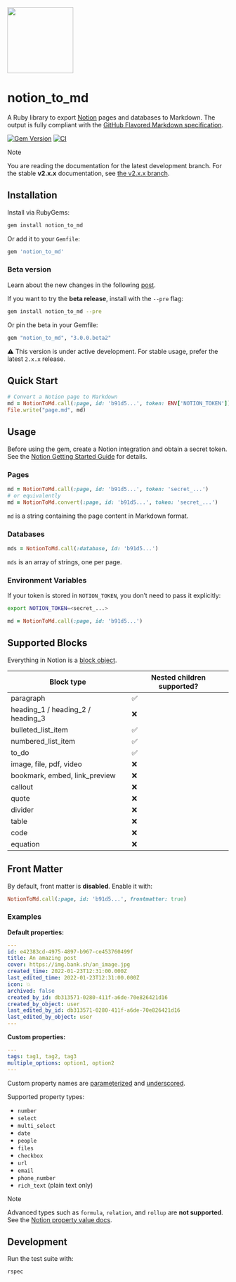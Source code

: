 <img src="https://ik.imagekit.io/gxidvqvc9/noiton_to_md_logo_white_bg_-OiZSEkqY.png?updatedAt=1756209770491" width="150">

# notion_to_md

A Ruby library to export [Notion](https://www.notion.so/) pages and databases to Markdown.
The output is fully compliant with the [GitHub Flavored Markdown specification](https://github.github.com/gfm/).

[![Gem Version](https://badge.fury.io/rb/notion_to_md.svg)](https://badge.fury.io/rb/notion_to_md)
[![CI](https://github.com/emoriarty/notion_to_md/actions/workflows/ci.yml/badge.svg)](https://github.com/emoriarty/notion_to_md/actions)

> [!NOTE]
> You are reading the documentation for the latest development branch.
> For the stable **v2.x.x** documentation, see [the v2.x.x branch](https://github.com/emoriarty/notion_to_md/tree/v2.x.x).

## Installation

Install via RubyGems:

```bash
gem install notion_to_md
```

Or add it to your `Gemfile`:

```ruby
gem 'notion_to_md'
```

### Beta version

Learn about the new changes in the following [post](https://enrq.me/dev/2025/09/09/jekyll-notion-notion-to-md-3-0-0-beta/).

If you want to try the **beta release**, install with the `--pre` flag:

```bash
gem install notion_to_md --pre
```

Or pin the beta in your Gemfile:

```ruby
gem "notion_to_md", "3.0.0.beta2"
```

⚠️ This version is under active development. For stable usage, prefer the latest `2.x.x` release.


## Quick Start

```ruby
# Convert a Notion page to Markdown
md = NotionToMd.call(:page, id: 'b91d5...', token: ENV['NOTION_TOKEN'])
File.write("page.md", md)
```

## Usage

Before using the gem, create a Notion integration and obtain a secret token.
See the [Notion Getting Started Guide](https://developers.notion.com/docs/getting-started) for details.

### Pages

```ruby
md = NotionToMd.call(:page, id: 'b91d5...', token: 'secret_...')
# or equivalently
md = NotionToMd.convert(:page, id: 'b91d5...', token: 'secret_...')
```

`md` is a string containing the page content in Markdown format.

### Databases

```ruby
mds = NotionToMd.call(:database, id: 'b91d5...')
```

`mds` is an array of strings, one per page.

### Environment Variables

If your token is stored in `NOTION_TOKEN`, you don’t need to pass it explicitly:

```bash
export NOTION_TOKEN=<secret_...>
```

```ruby
md = NotionToMd.call(:page, id: 'b91d5...')
```

## Supported Blocks

Everything in Notion is a [block object](https://developers.notion.com/reference/block#block-object-keys).

| Block type                        | Nested children supported? |
|-----------------------------------|----------------------------|
| paragraph                         | ✅ |
| heading_1 / heading_2 / heading_3 | ❌ |
| bulleted_list_item                | ✅ |
| numbered_list_item                | ✅ |
| to_do                             | ✅ |
| image, file, pdf, video           | ❌ |
| bookmark, embed, link_preview     | ❌ |
| callout                           | ❌ |
| quote                             | ❌ |
| divider                           | ❌ |
| table                             | ❌ |
| code                              | ❌ |
| equation                          | ❌ |

## Front Matter

By default, front matter is **disabled**. Enable it with:

```ruby
NotionToMd.call(:page, id: 'b91d5...', frontmatter: true)
```

### Examples

**Default properties:**

```yml
---
id: e42383cd-4975-4897-b967-ce453760499f
title: An amazing post
cover: https://img.bank.sh/an_image.jpg
created_time: 2022-01-23T12:31:00.000Z
last_edited_time: 2022-01-23T12:31:00.000Z
icon: 💥
archived: false
created_by_id: db313571-0280-411f-a6de-70e826421d16
created_by_object: user
last_edited_by_id: db313571-0280-411f-a6de-70e826421d16
last_edited_by_object: user
---
```

**Custom properties:**

```yml
---
tags: tag1, tag2, tag3
multiple_options: option1, option2
---
```

Custom property names are [parameterized](https://api.rubyonrails.org/classes/ActiveSupport/Inflector.html#method-i-parameterize) and [underscored](https://api.rubyonrails.org/classes/ActiveSupport/Inflector.html#method-i-underscore).

Supported property types:

- `number`
- `select`
- `multi_select`
- `date`
- `people`
- `files`
- `checkbox`
- `url`
- `email`
- `phone_number`
- `rich_text` (plain text only)

> [!NOTE]
> Advanced types such as `formula`, `relation`, and `rollup` are **not supported**.
> See the [Notion property value docs](https://developers.notion.com/reference/property-value-object#all-property-values).

## Development

Run the test suite with:

```bash
rspec
```
